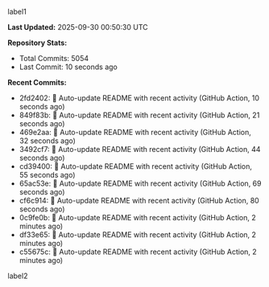 
label1 
<!-- ACTIVITY_START -->
**Last Updated:** 2025-09-30 00:50:30 UTC

**Repository Stats:**
- Total Commits: 5054
- Last Commit: 10 seconds ago

**Recent Commits:**
- 2fd2402: 🤖 Auto-update README with recent activity (GitHub Action, 10 seconds ago)
- 849f83b: 🤖 Auto-update README with recent activity (GitHub Action, 21 seconds ago)
- 469e2aa: 🤖 Auto-update README with recent activity (GitHub Action, 32 seconds ago)
- 3492cf7: 🤖 Auto-update README with recent activity (GitHub Action, 44 seconds ago)
- cd39400: 🤖 Auto-update README with recent activity (GitHub Action, 55 seconds ago)
- 65ac53e: 🤖 Auto-update README with recent activity (GitHub Action, 69 seconds ago)
- cf6c914: 🤖 Auto-update README with recent activity (GitHub Action, 80 seconds ago)
- 0c9fe0b: 🤖 Auto-update README with recent activity (GitHub Action, 2 minutes ago)
- df33e65: 🤖 Auto-update README with recent activity (GitHub Action, 2 minutes ago)
- c55675c: 🤖 Auto-update README with recent activity (GitHub Action, 2 minutes ago)
<!-- ACTIVITY_END -->

label2
